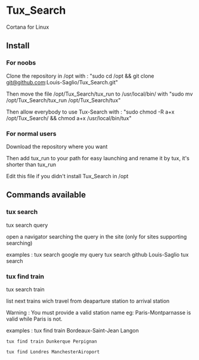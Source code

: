 # Tux_Search
Cortana for Linux

## Install
### For noobs
Clone the repository in /opt with : "sudo cd /opt && git clone git@github.com:Louis-Saglio/Tux_Search.git"

Then move the file /opt/Tux_Search/tux_run to /usr/local/bin/ with "sudo mv /opt/Tux_Search/tux_run /opt/Tux_Search/tux"

Then allow everybody to use Tux-Search with : "sudo chmod -R a+x /opt/Tux_Search/ && chmod a+x /usr/local/bin/tux"

### For normal users
Download the repository where you want

Then add tux_run to your path for easy launching and rename it by tux, it's shorter  than tux_run

Edit this file if you didn't install Tux_Search in /opt

## Commands available
### tux search
tux search <site-name> query

open a navigator searching the query in the site (only for sites supporting searching)

examples :
    tux search google my query
    tux search github Louis-Saglio tux search

### tux find train
tux search train <departure station-name> <arrival station-name>

list next trains wich travel from deaparture station to arrival station

Warning : You must provide a valid station name eg: Paris-Montparnasse is valid while Paris is not.

examples :
    tux find train Bordeaux-Saint-Jean Langon
    
    tux find train Dunkerque Perpignan
    
    tux find Londres ManchesterAiroport
    
